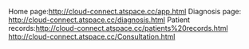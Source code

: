 Home page:http://cloud-connect.atspace.cc/app.html
Diagnosis page: http://cloud-connect.atspace.cc/diagnosis.html
Patient records:http://cloud-connect.atspace.cc/patients%20records.html
http://cloud-connect.atspace.cc/Consultation.html

